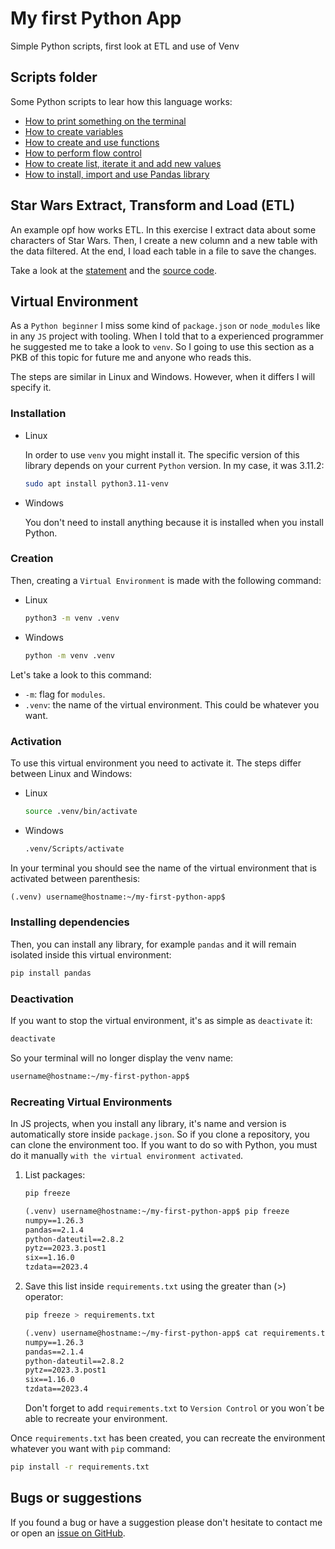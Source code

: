 # My first Python App

Simple Python scripts, first look at ETL and use of Venv

## Scripts folder

Some Python scripts to lear how this language works:

- [How to print something on the terminal](./scripts/hello.py)
- [How to create variables](./scripts/variables.py)
- [How to create and use functions](./scripts/functions.py)
- [How to perform flow control](./scripts/flow-control.py)
- [How to create list, iterate it and add new
  values](./scripts/loops-and-lists.py)
- [How to install, import and use Pandas library](./scripts/basic-pandas.py)

## Star Wars Extract, Transform and Load (ETL)

An example opf how works ETL. In this exercise I extract data about some
characters of Star Wars. Then, I create a new column and a new table with the
data filtered. At the end, I load each table in a file to save the changes.

Take a look at the [statement](./star-wars-character-etl/statement.md) and the
[source code](./star-wars-character-etl/etl_star_wars.py).

## Virtual Environment

As a `Python beginner` I miss some kind of `package.json` or `node_modules` like
in any `JS` project with tooling. When I told that to a experienced programmer
he suggested me to take a look to `venv`. So I going to use this section as a
PKB of this topic for future me and anyone who reads this.

The steps are similar in Linux and Windows. However, when it differs I will
specify it.

### Installation

- Linux

  In order to use `venv` you might install it. The specific version of this
  library depends on your current `Python` version. In my case, it was 3.11.2:

  ```bash
  sudo apt install python3.11-venv
  ```

- Windows

  You don't need to install anything because it is installed when you install
  Python.

### Creation

Then, creating a `Virtual Environment` is made with the following command:

- Linux

  ```bash
  python3 -m venv .venv
  ```

- Windows

  ```bash
  python -m venv .venv
  ```

Let's take a look to this command:

- `-m`: flag for `modules`.
- `.venv`: the name of the virtual environment. This could be whatever you want.

### Activation

To use this virtual environment you need to activate it. The steps differ
between Linux and Windows:

- Linux

  ```bash
  source .venv/bin/activate
  ```

- Windows

  ```cmd
  .venv/Scripts/activate
  ```

In your terminal you should see the name of the virtual environment that is
activated between parenthesis:

```txt
(.venv) username@hostname:~/my-first-python-app$
```

### Installing dependencies

Then, you can install any library, for example `pandas` and it will remain
isolated inside this virtual environment:

```bash
pip install pandas
```

### Deactivation

If you want to stop the virtual environment, it's as simple as `deactivate` it:

```bash
deactivate
```

So your terminal will no longer display the venv name:

```txt
username@hostname:~/my-first-python-app$
```

### Recreating Virtual Environments

In JS projects, when you install any library, it's name and version is
automatically store inside `package.json`. So if you clone a repository, you can
clone the environment too. If you want to do so with Python, you must do it
manually `with the virtual environment activated`.

1. List packages:

    ```bash
    pip freeze
    ```

    ```txt
    (.venv) username@hostname:~/my-first-python-app$ pip freeze
    numpy==1.26.3
    pandas==2.1.4
    python-dateutil==2.8.2
    pytz==2023.3.post1
    six==1.16.0
    tzdata==2023.4
    ```

1. Save this list inside `requirements.txt` using the greater than (>) operator:

    ```bash
    pip freeze > requirements.txt
    ```

    ```txt
    (.venv) username@hostname:~/my-first-python-app$ cat requirements.txt
    numpy==1.26.3
    pandas==2.1.4
    python-dateutil==2.8.2
    pytz==2023.3.post1
    six==1.16.0
    tzdata==2023.4
    ```

    Don't forget to add `requirements.txt` to `Version Control` or you won´t be able
    to recreate your environment.

Once `requirements.txt` has been created, you can recreate the environment
whatever you want with `pip` command:

```bash
pip install -r requirements.txt
```

## Bugs or suggestions

If you found a bug or have a suggestion please don't hesitate to contact me or
open an
[issue on GitHub](https://github.com/pabcrudel/my-first-python-app/issues).
